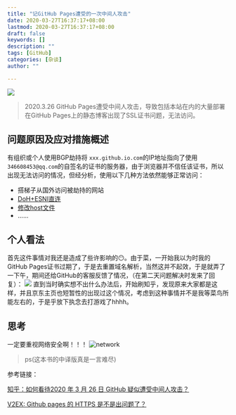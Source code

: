```yaml
---
title: "记GitHub Pages遭受的一次中间人攻击"
date: 2020-03-27T16:37:17+08:00
lastmod: 2020-03-27T16:37:17+08:00
draft: false
keywords: []
description: ""
tags: [GitHub]
categories: [杂谈]
author: ""

---
```


<!--more-->
![](https://cdn.jsdelivr.net/gh/jaywhen/imageBed/imgfailed.jpg)
> 2020.3.26 GitHub Pages遭受中间人攻击，导致包括本站在内的大量部署在GitHub Pages上的静态博客出现了SSL证书问题，无法访问。
## 问题原因及应对措施概述
有组织或个人使用BGP劫持将 `xxx.github.io.com`的IP地址指向了使用`346608453@qq.com`的自签名的证书的服务器，由于浏览器并不信任该证书，所以出现无法访问的情况，但经分析，使用以下几种方法依然能够正常访问：

* 搭梯子从国外访问被劫持的网站
* [DoH+ESNI直连](https://www.zhihu.com/answer/1107698817)
* [修改host文件](https://www.zhihu.com/answer/1108013687)
* ......
## 个人看法
首先这件事情对我还是造成了些许影响的😶。由于菜，一开始我以为时我的GitHub Pages证书过期了，于是去重置域名解析，当然这并不起效，于是就弄了一下午，期间还给GitHub的客服反馈了情况，（在第二天问题解决时发来了回复）：
![](https://cdn.jsdelivr.net/gh/jaywhen/imageBed/imgfeedback.jpg)
直到当时确实想不出什么办法后，开始刷知乎，发现原来大家都是这样，并且京东主页也短暂性的出现过这个情况，考虑到这种事情并不是我等菜鸟所能左右的，于是乎放下执念去打游戏了hhhh。
## 思考
一定要重视网络安全啊！！！
![network](https://cdn.jsdelivr.net/gh/jaywhen/imageBed/imgneork.jpg)

> ps(这本书的中译版真是一言难尽)



参考链接：

[知乎：如何看待2020 年 3 月 26 日 GitHub 疑似遭受中间人攻击？](https://www.zhihu.com/answer/1107698817)

[V2EX: Github pages 的 HTTPS 是不是出问题了？](https://www.v2ex.com/t/656367?p=1)

